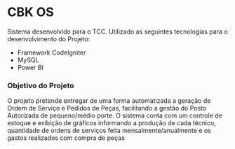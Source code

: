 <h1>CBK OS</h1>
<p>Sistema desenvolvido para o TCC. Utilizado as seguintes tecnologias para o desenvolvimento do Projeto:</p>

<ul>
<li>Framework CodeIgniter</li>
<li>MySQL</li>
<li>Power BI</li>
</ul>

<h3>Objetivo do Projeto</h3>
<p>   O projeto pretende entregar de uma forma automatizada a geração de Ordem de Serviço e Pedidos de Peças, facilitando a 
gestão do Posto Autorizada de pequeno/médio porte. O sistema conta com um controle de estoque e exibição de gráficos informando
a produção de cada técnico, quantidade de ordens de serviços feita mensalmente/anualmente e os gastos realizados com compra de peças</p>
